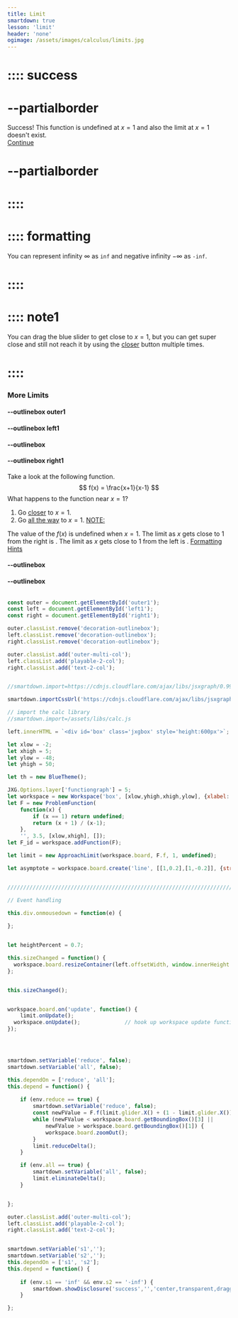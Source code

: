 ```yaml
---
title: Limit
smartdown: true
lesson: 'limit'
header: 'none'
ogimage: /assets/images/calculus/limits.jpg
---
```

# :::: success
# --partialborder
Success!
This function is undefined at $x=1$ and also the limit at $x=1$ doesn't exist.  
[Continue](/pages/limitSummary1)
# --partialborder
# ::::

# :::: formatting
You can represent infinity $\infty$ as `inf` and negative infinity $-\infty$ as `-inf`.
# ::::

# :::: note1 
You can drag the blue slider to get close to $x=1$, but you can get super close and still not reach it by using the [closer](:=reduce=true) button multiple times.
# ::::
### More Limits

#### --outlinebox outer1

#### --outlinebox left1


#### --outlinebox


#### --outlinebox right1
Take a look at the following function. 
$$ 
f(x) = \frac{x+1}{x-1}
$$
What happens to the function near $x=1$?
1. Go [closer](:=reduce=true) to $x=1$.  
2. Go [all the way](:=all=true) to $x=1$.
[NOTE:](::note1/tooltip)

The value of the $f(x)$ is undefined when $x=1$.
The limit as $x$ gets close to $1$ from the right is [](:?s1). 
The limit as $x$ gets close to $1$ from the left is [](:?s2). 
[Formatting Hints](::formatting/tooltip)
#### --outlinebox
#### --outlinebox

 

```javascript /autoplay

const outer = document.getElementById('outer1');
const left = document.getElementById('left1');
const right = document.getElementById('right1');

outer.classList.remove('decoration-outlinebox');
left.classList.remove('decoration-outlinebox');
right.classList.remove('decoration-outlinebox');

outer.classList.add('outer-multi-col');
left.classList.add('playable-2-col');
right.classList.add('text-2-col');


//smartdown.import=https://cdnjs.cloudflare.com/ajax/libs/jsxgraph/0.99.7/jsxgraphcore.js

smartdown.importCssUrl('https://cdnjs.cloudflare.com/ajax/libs/jsxgraph/0.99.7/jsxgraph.css');

// import the calc library
//smartdown.import=/assets/libs/calc.js

left.innerHTML = `<div id='box' class='jxgbox' style='height:600px'>`;

let xlow = -2;
let xhigh = 5;
let ylow = -48;
let yhigh = 50;

let th = new BlueTheme();

JXG.Options.layer['functiongraph'] = 5;
let workspace = new Workspace('box', [xlow,yhigh,xhigh,ylow], {xlabel:'', ylabel:''});
let F = new ProblemFunction(
	function(x) { 
		if (x == 1) return undefined;
		return (x + 1) / (x-1); 
	}, 
	'', 3.5, [xlow,xhigh], []);
let F_id = workspace.addFunction(F);

let limit = new ApproachLimit(workspace.board, F.f, 1, undefined);

let asymptote = workspace.board.create('line', [[1,0.2],[1,-0.2]], {strokeColor:'#DDD', stroteWidth:1})


/////////////////////////////////////////////////////////////////////////////////////////

// Event handling

this.div.onmousedown = function(e) { 
  
};


let heightPercent = 0.7;

this.sizeChanged = function() {
  workspace.board.resizeContainer(left.offsetWidth, window.innerHeight * heightPercent);
};


this.sizeChanged();


workspace.board.on('update', function() {
	limit.onUpdate();
  workspace.onUpdate();              // hook up workspace update functions
});




smartdown.setVariable('reduce', false);
smartdown.setVariable('all', false);

this.dependOn = ['reduce', 'all'];  
this.depend = function() {
  
	if (env.reduce == true) {
		smartdown.setVariable('reduce', false);
		const newFValue = F.f(limit.glider.X() + (1 - limit.glider.X()) / 2);
		while (newFValue < workspace.board.getBoundingBox()[3] || 
			newFValue > workspace.board.getBoundingBox()[1]) {
			workspace.board.zoomOut();	
		}
		limit.reduceDelta();
	}

	if (env.all == true) {
		smartdown.setVariable('all', false);
		limit.eliminateDelta();
	}


};

outer.classList.add('outer-multi-col');
left.classList.add('playable-2-col');
right.classList.add('text-2-col');


```


```javascript /autoplay

smartdown.setVariable('s1','');
smartdown.setVariable('s2','');
this.dependOn = ['s1', 's2'];  
this.depend = function() {
  
	if (env.s1 == 'inf' && env.s2 == '-inf') {
		smartdown.showDisclosure('success','','center,transparent,draggable,closeable,shadow');
	}

};
```

